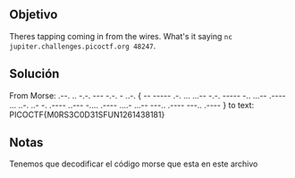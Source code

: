 ## Objetivo
Theres tapping coming in from the wires. What's it saying `nc jupiter.challenges.picoctf.org 48247`.
## Solución
From Morse:
.--. .. -.-. --- -.-. - ..-. { -- ----- .-. ... ...-- -.-. ----- -.. ...-- .---- ... ..-. ..- -. .---- ..--- -.... .---- ....- ...-- ---.. .---- ---.. .---- } 
to text:
PICOCTF{M0RS3C0D31SFUN1261438181}
## Notas
Tenemos que decodificar el código morse que esta en este archivo
